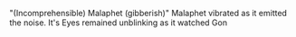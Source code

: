 "(Incomprehensible) Malaphet (gibberish)" Malaphet vibrated as it emitted the noise. It's Eyes remained unblinking as it watched Gon